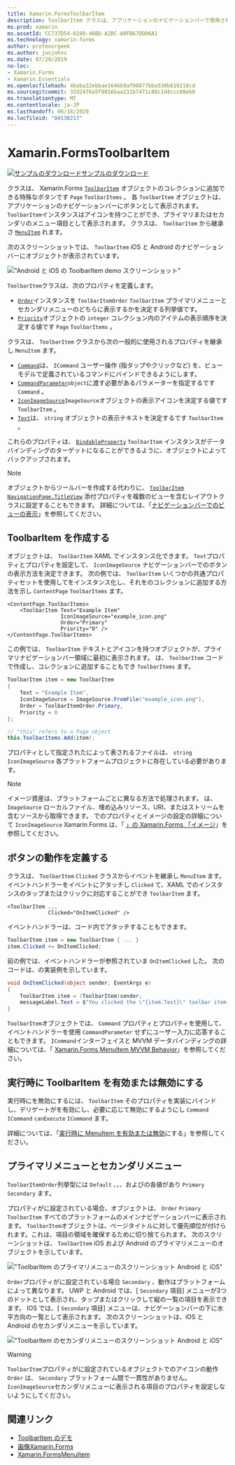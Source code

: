 ```yaml
---
title: Xamarin.FormsToolbarItem
description: ToolbarItem クラスは、アプリケーションのナビゲーションバーで使用される特殊なボタンです。
ms.prod: xamarin
ms.assetId: CC737D54-0280-46BD-A2BC-A0FB67DDD6A1
ms.technology: xamarin-forms
author: profexorgeek
ms.author: jusjohns
ms.date: 07/29/2019
no-loc:
- Xamarin.Forms
- Xamarin.Essentials
ms.openlocfilehash: 46aba32ebbae1646b9af00877bba530b619210cd
ms.sourcegitcommit: 32d2476a5f9016baa231b7471c88c1d4ccc08eb8
ms.translationtype: MT
ms.contentlocale: ja-JP
ms.lasthandoff: 06/18/2020
ms.locfileid: "84138217"
---
```

# <a name="xamarinforms-toolbaritem"></a>Xamarin.FormsToolbarItem

[![サンプルのダウンロード](~/media/shared/download.png)サンプルのダウンロード](https://docs.microsoft.com/samples/xamarin/xamarin-forms-samples/userinterface-toolbaritem/)

クラスは、 Xamarin.Forms [`ToolbarItem`](xref:Xamarin.Forms.ToolbarItem) オブジェクトのコレクションに追加できる特殊なボタンです `Page` `ToolbarItems` 。 各 `ToolbarItem` オブジェクトは、アプリケーションのナビゲーションバーにボタンとして表示されます。 `ToolbarItem`インスタンスはアイコンを持つことができ、プライマリまたはセカンダリのメニュー項目として表示されます。 クラスは、 `ToolbarItem` から継承さ [`MenuItem`](xref:Xamarin.Forms.MenuItem) れます。

次のスクリーンショットでは、 `ToolbarItem` iOS と Android のナビゲーションバーにオブジェクトが表示されています。

!["Android と iOS の ToolbarItem demo スクリーンショット"](toolbaritem-images/toolbaritem-device-screenshot.png "Android と iOS の ToolbarItem demo スクリーンショット")

`ToolbarItem`クラスは、次のプロパティを定義します。

* [`Order`](xref:Xamarin.Forms.ToolbarItem.Order)インスタンスを `ToolbarItemOrder` `ToolbarItem` プライマリメニューとセカンダリメニューのどちらに表示するかを決定する列挙値です。
* [`Priority`](xref:Xamarin.Forms.ToolbarItem.Priority)オブジェクトの `integer` コレクション内のアイテムの表示順序を決定する値です `Page` `ToolbarItems` 。

クラスは、 `ToolbarItem` クラスから次の一般的に使用されるプロパティを継承し `MenuItem` ます。

* [`Command`](xref:Xamarin.Forms.MenuItem.Command)は、 `ICommand` ユーザー操作 (指タップやクリックなど) を、ビューモデルで定義されているコマンドにバインドできるようにします。
* [`CommandParameter`](xref:Xamarin.Forms.MenuItem.CommandParameter)`object`に渡す必要があるパラメーターを指定するです `Command` 。
* [`IconImageSource`](xref:Xamarin.Forms.MenuItem.IconImageSource)`ImageSource`オブジェクトの表示アイコンを決定する値です `ToolbarItem` 。
* [`Text`](xref:Xamarin.Forms.MenuItem.Text)は、 `string` オブジェクトの表示テキストを決定するです `ToolbarItem` 。

これらのプロパティは、 [`BindableProperty`](xref:Xamarin.Forms.BindableProperty) `ToolbarItem` インスタンスがデータバインディングのターゲットになることができるように、オブジェクトによってバックアップされます。

> [!NOTE]
> オブジェクトからツールバーを作成する代わりに、 [`ToolbarItem`](xref:Xamarin.Forms.ToolbarItem) [`NavigationPage.TitleView`](xref:Xamarin.Forms.NavigationPage.TitleViewProperty) 添付プロパティを複数のビューを含むレイアウトクラスに設定することもできます。 詳細については、「[ナビゲーションバーでのビューの表示](~/xamarin-forms/app-fundamentals/navigation/hierarchical.md#displaying-views-in-the-navigation-bar)」を参照してください。

## <a name="create-a-toolbaritem"></a>ToolbarItem を作成する

オブジェクトは、 `ToolbarItem` XAML でインスタンス化できます。 `Text`プロパティとプロパティを設定して、 `IconImageSource` ナビゲーションバーでのボタンの表示方法を決定できます。 次の例では、 `ToolbarItem` いくつかの共通プロパティセットを使用してをインスタンス化し、それをのコレクションに追加する方法を示し `ContentPage` `ToolbarItems` ます。

```xaml
<ContentPage.ToolbarItems>
    <ToolbarItem Text="Example Item"
                 IconImageSource="example_icon.png"
                 Order="Primary"
                 Priority="0" />
</ContentPage.ToolbarItems>
```

この例では、 `ToolbarItem` テキストとアイコンを持つオブジェクトが、プライマリナビゲーションバー領域に最初に表示されます。 は、 `ToolbarItem` コードで作成し、コレクションに追加することもでき `ToolbarItems` ます。

```csharp
ToolbarItem item = new ToolbarItem
{
    Text = "Example Item",
    IconImageSource = ImageSource.FromFile("example_icon.png"),
    Order = ToolbarItemOrder.Primary,
    Priority = 0
};

// "this" refers to a Page object
this.ToolbarItems.Add(item);
```

プロパティとして指定されたによって表されるファイルは、 `string` `IconImageSource` 各プラットフォームプロジェクトに存在している必要があります。

> [!NOTE]
> イメージ資産は、プラットフォームごとに異なる方法で処理されます。 は、 `ImageSource` ローカルファイル、埋め込みリソース、URI、またはストリームを含むソースから取得できます。 でのプロパティとイメージの設定の詳細について `IconImageSource` Xamarin.Forms は、「 [」の Xamarin.Forms 「イメージ](~/xamarin-forms/user-interface/images.md)」を参照してください。

## <a name="define-button-behavior"></a>ボタンの動作を定義する

クラスは、 `ToolbarItem` `Clicked` クラスからイベントを継承し `MenuItem` ます。 イベントハンドラーをイベントにアタッチし `Clicked` て、XAML でのインスタンスのタップまたはクリックに対応することができ `ToolbarItem` ます。

```xaml
<ToolbarItem ...
             Clicked="OnItemClicked" />
```

イベントハンドラーは、コード内でアタッチすることもできます。

```csharp
ToolbarItem item = new ToolbarItem { ... }
item.Clicked += OnItemClicked;
```

前の例では、イベントハンドラーが参照されていま `OnItemClicked` した。 次のコードは、の実装例を示しています。

```csharp
void OnItemClicked(object sender, EventArgs e)
{
    ToolbarItem item = (ToolbarItem)sender;
    messageLabel.Text = $"You clicked the \"{item.Text}\" toolbar item.";
}
```

`ToolbarItem`オブジェクトでは、 `Command` プロパティとプロパティを使用して、イベントハンドラーを使用 `CommandParameter` せずにユーザー入力に応答することもできます。 `ICommand`インターフェイスと MVVM データバインディングの詳細については、「 [ Xamarin.Forms MenuItem MVVM Behavior](~/xamarin-forms/user-interface/menuitem.md#define-menuitem-behavior-with-mvvm)」を参照してください。

## <a name="enable-or-disable-a-toolbaritem-at-runtime"></a>実行時に ToolbarItem を有効または無効にする

実行時にを無効にするには、 `ToolbarItem` そのプロパティを実装にバインドし、デリゲートがを有効にし、必要に応じて無効にするようにし `Command` `ICommand` `canExecute` `ICommand` ます。

詳細については、「[実行時に MenuItem を有効または無効](menuitem.md#enable-or-disable-a-menuitem-at-runtime)にする」を参照してください。

## <a name="primary-and-secondary-menus"></a>プライマリメニューとセカンダリメニュー

`ToolbarItemOrder`列挙型には `Default` 、、、およびの各値があり `Primary` `Secondary` ます。

プロパティがに設定されている場合、オブジェクトは、 `Order` `Primary` `ToolbarItem` すべてのプラットフォームのメインナビゲーションバーに表示されます。 `ToolbarItem`オブジェクトは、ページタイトルに対して優先順位が付けられます。これは、項目の領域を確保するために切り捨てられます。 次のスクリーンショットは、 `ToolbarItem` iOS および Android のプライマリメニューのオブジェクトを示しています。

!["ToolbarItem のプライマリメニューのスクリーンショット Android と iOS"](toolbaritem-images/toolbaritem-primary-menu.png "ToolbarItem Android と iOS のプライマリメニューのスクリーンショット")

`Order`プロパティがに設定されている場合 `Secondary` 、動作はプラットフォームによって異なります。 UWP と Android では、[ `Secondary` 項目] メニューが3つのドットとして表示され、タップまたはクリックして縦の一覧の項目を表示できます。 IOS では、[ `Secondary` 項目] メニューは、ナビゲーションバーの下に水平方向の一覧として表示されます。 次のスクリーンショットは、iOS と Android のセカンダリメニューを示しています。

!["ToolbarItem のセカンダリメニューのスクリーンショット Android と iOS"](toolbaritem-images/toolbaritem-secondary-menu.png "ToolbarItem Android と iOS でのセカンダリメニューのスクリーンショット")

> [!WARNING]
> `ToolbarItem`プロパティがに設定されているオブジェクトでのアイコンの動作 `Order` は、 `Secondary` プラットフォーム間で一貫性がありません。 `IconImageSource`セカンダリメニューに表示される項目のプロパティを設定しないようにしてください。

## <a name="related-links"></a>関連リンク

* [ToolbarItem のデモ](https://docs.microsoft.com/samples/xamarin/xamarin-forms-samples/userinterface-toolbaritem/)
* [画像Xamarin.Forms](~/xamarin-forms/user-interface/images.md)
* [Xamarin.FormsMenuItem](~/xamarin-forms/user-interface/menuitem.md)
